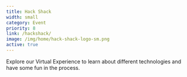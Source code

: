 ```yaml
---
title: Hack Shack
width: small
category: Event
priority: 8
link: /hackshack/
image: /img/home/hack-shack-logo-sm.png
active: true
---
```


Explore our Virtual Experience to learn about different technologies and have some fun in the process.